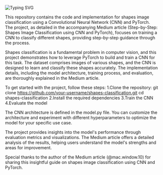 <a>
    <img src="https://readme-typing-svg.demolab.com?font=Georgia&size=50&duration=2000&pause=500&multiline=true&width=1500&height=80&lines=Shape+Classification+Using+CNN" alt="Typing SVG" />
</a>


This repository contains the code and implementation for shapes image classification using a Convolutional Neural Network (CNN) and PyTorch. The project, as detailed in the accompanying Medium article (Step-by-Step: Shapes Image Classification using CNN and PyTorch), focuses on training a CNN to classify different shapes, providing step-by-step guidance through the process.

Shapes classification is a fundamental problem in computer vision, and this project demonstrates how to leverage PyTorch to build and train a CNN for this task. The dataset comprises images of various shapes, and the CNN is designed to learn and classify these shapes accurately. The implementation details, including the model architecture, training process, and evaluation, are thoroughly explained in the Medium article.

To get started with the project, follow these steps:
1.Clone the repository: git clone https://github.com/your-username/shapes-classification.git 
                        cd shapes-classification
2.Install the required dependencies
3.Train the CNN
4.Evaluate the model

The CNN architecture is defined in the model.py file. You can customize the architecture and experiment with different hyperparameters to optimize the model for your specific use case.

The project provides insights into the model's performance through evaluation metrics and visualizations. The Medium article offers a detailed analysis of the results, helping users understand the model's strengths and areas for improvement.

Special thanks to the author of the Medium article (@mac.window.10) for sharing this insightful guide on shapes image classification using CNN and PyTorch.


